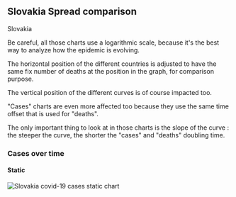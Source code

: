 ## Slovakia Spread comparison 

Slovakia



Be careful, all those charts use a logarithmic scale, because it's the best way to analyze how the epidemic is evolving.
 
The horizontal position of the different countries is adjusted to have the same fix number of deaths at the position in the graph, for comparison purpose.

The vertical position of the different curves is of course impacted too.

"Cases" charts are even more affected too because they use the same time offset that is used for "deaths".

The only important thing to look at in those charts is the slope of the curve : the steeper the curve, the shorter the "cases" and "deaths" doubling time.



 
### Cases over time
 
#### Static
![Slovakia covid-19 cases static chart](https://raw.githubusercontent.com/madlag/coronavirus_study/master/notebooks/graphs/2020-03-20/countries/Slovakia/2020-03-20_Slovakia_deaths.png "Slovakia covid-19 cases static chart")   

